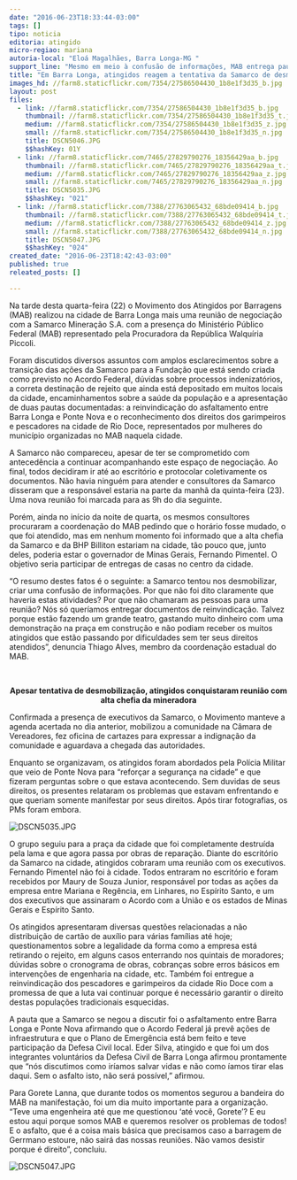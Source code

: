 ```yaml
---
date: "2016-06-23T18:33:44-03:00"
tags: []
tipo: noticia
editoria: atingido
micro-regiao: mariana
autoria-local: "Eloá Magalhães, Barra Longa-MG "
support_line: "Mesmo em meio à confusão de informações, MAB entrega pauta de reinvindicações para alta chefia da Samarco. Ela se nega asfaltar a estrada para Ponte Nova. Moradores consideram Plano de Emergência nulo."
title: "Em Barra Longa, atingidos reagem a tentativa da Samarco de desmobilizar comunidade"
images_hd: //farm8.staticflickr.com/7354/27586504430_1b8e1f3d35_b.jpg
layout: post
files:
  - link: //farm8.staticflickr.com/7354/27586504430_1b8e1f3d35_b.jpg
    thumbnail: //farm8.staticflickr.com/7354/27586504430_1b8e1f3d35_t.jpg
    medium: //farm8.staticflickr.com/7354/27586504430_1b8e1f3d35_z.jpg
    small: //farm8.staticflickr.com/7354/27586504430_1b8e1f3d35_n.jpg
    title: DSCN5046.JPG
    $$hashKey: 01Y
  - link: //farm8.staticflickr.com/7465/27829790276_18356429aa_b.jpg
    thumbnail: //farm8.staticflickr.com/7465/27829790276_18356429aa_t.jpg
    medium: //farm8.staticflickr.com/7465/27829790276_18356429aa_z.jpg
    small: //farm8.staticflickr.com/7465/27829790276_18356429aa_n.jpg
    title: DSCN5035.JPG
    $$hashKey: "021"
  - link: //farm8.staticflickr.com/7388/27763065432_68bde09414_b.jpg
    thumbnail: //farm8.staticflickr.com/7388/27763065432_68bde09414_t.jpg
    medium: //farm8.staticflickr.com/7388/27763065432_68bde09414_z.jpg
    small: //farm8.staticflickr.com/7388/27763065432_68bde09414_n.jpg
    title: DSCN5047.JPG
    $$hashKey: "024"
created_date: "2016-06-23T18:42:43-03:00"
published: true
releated_posts: []

---
```

<p>Na tarde desta quarta-feira (22) o Movimento dos Atingidos por Barragens (MAB) realizou na cidade de Barra Longa mais uma reuni&atilde;o de negocia&ccedil;&atilde;o com a Samarco Minera&ccedil;&atilde;o S.A. com a presen&ccedil;a do Minist&eacute;rio P&uacute;blico Federal (MAB) representado pela Procuradora da Rep&uacute;blica Walqu&iacute;ria Piccoli.</p>

<p>Foram discutidos diversos assuntos com amplos esclarecimentos sobre a transi&ccedil;&atilde;o das a&ccedil;&otilde;es da Samarco para a Funda&ccedil;&atilde;o que est&aacute; sendo criada como previsto no Acordo Federal, d&uacute;vidas sobre processos indenizat&oacute;rios, a correta destina&ccedil;&atilde;o de rejeito que ainda est&aacute; depositado em muitos locais da cidade, encaminhamentos sobre a sa&uacute;de da popula&ccedil;&atilde;o e a apresenta&ccedil;&atilde;o de duas pautas documentadas: a reinvindica&ccedil;&atilde;o do asfaltamento entre Barra Longa e Ponte Nova e o reconhecimento dos direitos dos garimpeiros e pescadores na cidade de Rio Doce, representados por mulheres do munic&iacute;pio organizadas no MAB naquela cidade.</p>

<p>A Samarco n&atilde;o compareceu, apesar de ter se comprometido com anteced&ecirc;ncia a continuar acompanhando este espa&ccedil;o de negocia&ccedil;&atilde;o. Ao final, todos decidiram ir at&eacute; ao escrit&oacute;rio e protocolar coletivamente os documentos. N&atilde;o havia ningu&eacute;m para atender e consultores da Samarco disseram que a respons&aacute;vel estaria na parte da manh&atilde; da quinta-feira (23). Uma nova reuni&atilde;o foi marcada para as 9h do dia seguinte.</p>

<p>Por&eacute;m, ainda no in&iacute;cio da noite de quarta, os mesmos consultores procuraram a coordena&ccedil;&atilde;o do MAB pedindo que o hor&aacute;rio fosse mudado, o que foi atendido, mas em nenhum momento foi informado que a alta chefia da Samarco e da BHP Billiton estariam na cidade, t&atilde;o pouco que, junto deles, poderia estar o governador de Minas Gerais, Fernando Pimentel. O objetivo seria participar de entregas de casas no centro da cidade.</p>

<p>&ldquo;O resumo destes fatos &eacute; o seguinte: a Samarco tentou nos desmobilizar, criar uma confus&atilde;o de informa&ccedil;&otilde;es. Por que n&atilde;o foi dito claramente que haveria estas atividades? Por que n&atilde;o chamaram as pessoas para uma reuni&atilde;o? N&oacute;s s&oacute; quer&iacute;amos entregar documentos de reinvindica&ccedil;&atilde;o. Talvez porque est&atilde;o fazendo um grande teatro, gastando muito dinheiro com uma demonstra&ccedil;&atilde;o na pra&ccedil;a em constru&ccedil;&atilde;o e n&atilde;o podiam receber os muitos atingidos que est&atilde;o passando por dificuldades sem ter seus direitos atendidos&rdquo;, denuncia Thiago Alves, membro da coordena&ccedil;&atilde;o estadual do MAB.</p>

<p align="center">&nbsp;</p>

<p align="center"><strong>Apesar tentativa de desmobiliza&ccedil;&atilde;o, atingid<a name="_GoBack"></a>os conquistaram reuni&atilde;o com alta chefia da mineradora</strong></p>

<p>Confirmada a presen&ccedil;a de executivos da Samarco, o Movimento manteve a agenda acertada no dia anterior, mobilizou a comunidade na C&acirc;mara de Vereadores, fez oficina de cartazes para expressar a indigna&ccedil;&atilde;o da comunidade e aguardava a chegada das autoridades.</p>

<p>Enquanto se organizavam, os atingidos foram abordados pela Pol&iacute;cia Militar que veio de Ponte Nova para &ldquo;refor&ccedil;ar a seguran&ccedil;a na cidade&rdquo; e que fizeram perguntas sobre o que estava acontecendo. Sem duvidas de seus direitos, os presentes relataram os problemas que estavam enfrentando e que queriam somente manifestar por seus direitos. Ap&oacute;s tirar fotografias, os PMs foram embora.</p>

<p><img alt="DSCN5035.JPG" src="//farm8.staticflickr.com/7465/27829790276_18356429aa_b.jpg" /></p>

<p>O grupo seguiu para a pra&ccedil;a da cidade que foi completamente destru&iacute;da pela lama e que agora passa por obras de repara&ccedil;&atilde;o. Diante do escrit&oacute;rio da Samarco na cidade, atingidos cobraram uma reuni&atilde;o com os executivos. Fernando Pimentel n&atilde;o foi &agrave; cidade. Todos entraram no escrit&oacute;rio e foram recebidos por Maury de Souza Junior, respons&aacute;vel por todas as a&ccedil;&otilde;es da empresa entre Mariana e Reg&ecirc;ncia, em Linhares, no Esp&iacute;rito Santo, e um dos executivos que assinaram o Acordo com a Uni&atilde;o e os estados de Minas Gerais e Esp&iacute;rito Santo.</p>

<p>Os atingidos apresentaram diversas quest&otilde;es relacionadas a n&atilde;o distribui&ccedil;&atilde;o de cart&atilde;o de aux&iacute;lio para v&aacute;rias fam&iacute;lias at&eacute; hoje; questionamentos sobre a legalidade da forma como a empresa est&aacute; retirando o rejeito, em alguns casos enterrando nos quintais de moradores; d&uacute;vidas sobre o cronograma de obras, cobran&ccedil;as sobre erros b&aacute;sicos em interven&ccedil;&otilde;es de engenharia na cidade, etc. Tamb&eacute;m foi entregue a reinvindica&ccedil;&atilde;o dos pescadores e garimpeiros da cidade Rio Doce com a promessa de que a luta vai continuar porque &eacute; necess&aacute;rio garantir o direito destas popula&ccedil;&otilde;es tradicionais esquecidas.</p>

<p>A pauta que a Samarco se negou a discutir foi o asfaltamento entre Barra Longa e Ponte Nova afirmando que o Acordo Federal j&aacute; prev&ecirc; a&ccedil;&otilde;es de infraestrutura e que o Plano de Emerg&ecirc;ncia est&aacute; bem feito e teve participa&ccedil;&atilde;o da Defesa Civil local. Eder Silva, atingido e que foi um dos integrantes volunt&aacute;rios da Defesa Civil de Barra Longa afirmou prontamente que &ldquo;n&oacute;s discutimos como ir&iacute;amos salvar vidas e n&atilde;o como &iacute;amos tirar elas daqui. Sem o asfalto isto, n&atilde;o ser&aacute; poss&iacute;vel,&rdquo; afirmou.</p>

<p>Para Gorete Lanna, que durante todos os momentos segurou a bandeira do MAB na manifesta&ccedil;&atilde;o, foi um dia muito importante para a organiza&ccedil;&atilde;o. &ldquo;Teve uma engenheira at&eacute; que me questionou &lsquo;at&eacute; voc&ecirc;, Gorete&rsquo;? E eu estou aqui porque somos MAB e queremos resolver os problemas de todos! E o asfalto, que &eacute; a coisa mais b&aacute;sica que precisamos caso a barragem de Gerrmano estoure, n&atilde;o sair&aacute; das nossas reuni&otilde;es. N&atilde;o vamos desistir porque &eacute; direito&rdquo;, concluiu.</p>

<p><img alt="DSCN5047.JPG" src="//farm8.staticflickr.com/7388/27763065432_68bde09414_b.jpg" /></p>

<p>&nbsp;</p>
